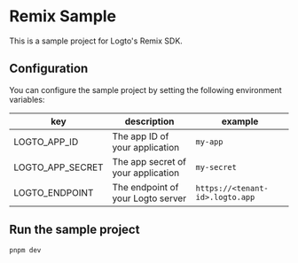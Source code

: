 # Remix Sample

This is a sample project for Logto's Remix SDK.

## Configuration

You can configure the sample project by setting the following environment variables:

| key              | description                        | example                         |
| ---------------- | ---------------------------------- | ------------------------------- |
| LOGTO_APP_ID     | The app ID of your application     | `my-app`                        |
| LOGTO_APP_SECRET | The app secret of your application | `my-secret`                     |
| LOGTO_ENDPOINT   | The endpoint of your Logto server  | `https://<tenant-id>.logto.app` |

## Run the sample project

```bash
pnpm dev
```
